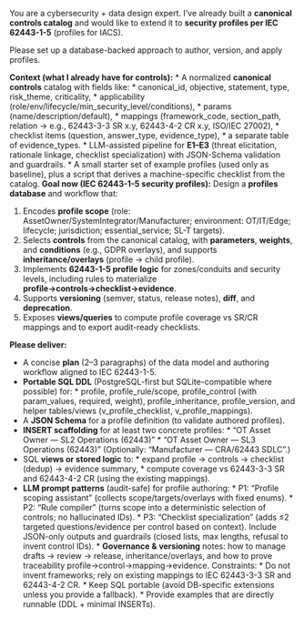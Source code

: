 You are a cybersecurity + data design expert. 
I’ve already built a **canonical controls catalog** and would like to extend it to **security profiles per IEC 62443-1-5** (profiles for IACS). 

Please set up a database-backed approach to author, version, and apply profiles. 

**Context (what I already have for controls):** * A normalized **canonical controls** catalog with fields like: * canonical_id, objective, statement, type, risk_theme, criticality, * applicability (role/env/lifecycle/min\_security\_level/conditions), * params (name/description/default), * mappings (framework\_code, section\_path, relation → e.g., 62443-3-3 SR x.y, 62443-4-2 CR x.y, ISO/IEC 27002), * checklist items (question, answer\_type, evidence\_type), * a separate table of evidence_types. * LLM-assisted pipeline for **E1–E3** (threat elicitation, rationale linkage, checklist specialization) with JSON-Schema validation and guardrails. * A small starter set of example profiles (used only as baseline), plus a script that derives a machine-specific checklist from the catalog. **Goal now (IEC 62443-1-5 security profiles):** Design a **profiles database** and workflow that: 
1. Encodes **profile scope** (role: AssetOwner/SystemIntegrator/Manufacturer; environment: OT/IT/Edge; lifecycle; jurisdiction; essential\_service; SL-T targets). 
2. Selects **controls** from the canonical catalog, with **parameters**, **weights**, and **conditions** (e.g., GDPR overlays), and supports **inheritance/overlays** (profile → child profile). 
3. Implements **62443-1-5 profile logic** for zones/conduits and security levels, including rules to materialize **profile→controls→checklist→evidence**. 
4. Supports **versioning** (semver, status, release notes), **diff**, and **deprecation**. 
5. Exposes **views/queries** to compute profile coverage vs SR/CR mappings and to export audit-ready checklists. 

**Please deliver:** 
* A concise **plan** (2–3 paragraphs) of the data model and authoring workflow aligned to IEC 62443-1-5. 
* **Portable SQL DDL** (PostgreSQL-first but SQLite-compatible where possible) for: * profile, profile_rule/scope, profile_control (with param_values, required, weight), profile_inheritance, profile_version, and helper tables/views (v_profile_checklist, v_profile_mappings). 
* A **JSON Schema** for a profile definition (to validate authored profiles). 
* **INSERT scaffolding** for at least two concrete profiles: * “OT Asset Owner — SL2 Operations (62443)” * “OT Asset Owner — SL3 Operations (62443)” (Optionally: “Manufacturer — CRA/62443 SDLC”.) 
* SQL **views or stored logic** to: * expand profile → controls → checklist (dedup) → evidence summary, * compute coverage vs 62443-3-3 SR and 62443-4-2 CR (using the existing mappings). 
* **LLM prompt patterns** (audit-safe) for profile authoring: * P1: “Profile scoping assistant” (collects scope/targets/overlays with fixed enums). * P2: “Rule compiler” (turns scope into a deterministic selection of controls; no hallucinated IDs). * P3: “Checklist specialization” (adds ≤2 targeted questions/evidence per control based on context). Include JSON-only outputs and guardrails (closed lists, max lengths, refusal to invent control IDs). * 
**Governance & versioning** notes: how to manage drafts → review → release, inheritance/overlays, and how to prove traceability profile→control→mapping→evidence. Constraints: * Do not invent frameworks; rely on existing mappings to IEC 62443-3-3 SR and 62443-4-2 CR. * Keep SQL portable (avoid DB-specific extensions unless you provide a fallback). * Provide examples that are directly runnable (DDL + minimal INSERTs).